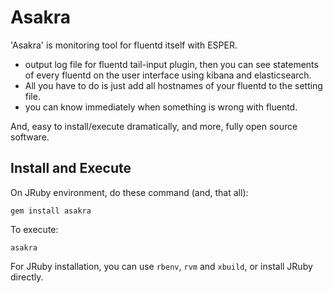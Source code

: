 # Asakra

'Asakra' is monitoring tool for fluentd itself with ESPER.

* output log file for fluentd tail-input plugin, then you can see statements of every fluentd on the user interface using kibana and elasticsearch.
* All you have to do is just add all hostnames of your fluentd to the setting file.
* you can know immediately when something is wrong with fluentd.

And, easy to install/execute dramatically, and more, fully open source software.

## Install and Execute

On JRuby environment, do these command (and, that all):

    gem install asakra

To execute:

    asakra

For JRuby installation, you can use `rbenv`, `rvm` and `xbuild`, or install JRuby directly.
